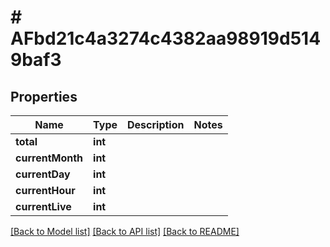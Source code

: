 # # AFbd21c4a3274c4382aa98919d5149baf3

## Properties

Name | Type | Description | Notes
------------ | ------------- | ------------- | -------------
**total** | **int** |  |
**currentMonth** | **int** |  |
**currentDay** | **int** |  |
**currentHour** | **int** |  |
**currentLive** | **int** |  |

[[Back to Model list]](../../README.md#models) [[Back to API list]](../../README.md#endpoints) [[Back to README]](../../README.md)
